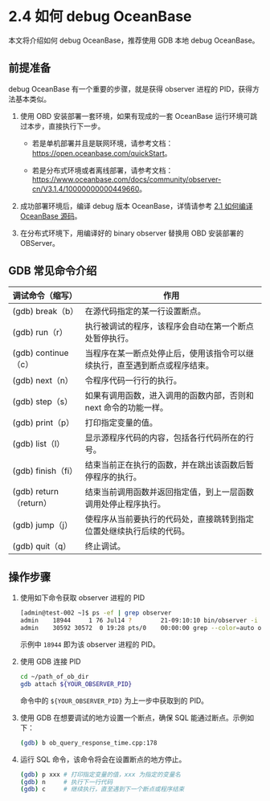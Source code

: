# 2.4 如何 debug OceanBase

本文将介绍如何 debug OceanBase，推荐使用 GDB 本地 debug OceanBase。

## 前提准备

debug OceanBase 有一个重要的步骤，就是获得 observer 进程的 PID，获得方法基本类似。

1. 使用 OBD 安装部署一套环境，如果有现成的一套 OceanBase 运行环境可跳过本步，直接执行下一步。

   * 若是单机部署并且是联网环境，请参考文档：<https://open.oceanbase.com/quickStart>。

   * 若是分布式环境或者离线部署，请参考文档：<https://www.oceanbase.com/docs/community/observer-cn/V3.1.4/10000000000449660>。

2. 成功部署环境后，编译 debug 版本 OceanBase，详情请参考 [2.1 如何编译 OceanBase 源码](2.how-to-compile-oceanbase-source-code.md)。

3. 在分布式环境下，用编译好的 binary observer 替换用 OBD 安装部署的 OBServer。

## GDB 常见命令介绍

|  调试命令（缩写） |   作用                                    |
|-----------------|-------------------------------------------|
|(gdb) break（b） | 在源代码指定的某一行设置断点。                |
|(gdb) run（r） | 执行被调试的程序，该程序会自动在第一个断点处暂停执行。   |
|(gdb) continue（c） | 当程序在某一断点处停止后，使用该指令可以继续执行，直至遇到断点或程序结束。                |
|(gdb) next（n） | 令程序代码一行行的执行。                |
|(gdb) step（s） | 如果有调用函数，进入调用的函数内部，否则和next 命令的功能一样。                |
|(gdb) print（p） | 打印指定变量的值。                |
|(gdb) list（l） | 显示源程序代码的内容，包括各行代码所在的行号。                |
|(gdb) finish（fi） | 结束当前正在执行的函数，并在跳出该函数后暂停程序的执行。                |
|(gdb) return（return） | 结束当前调用函数并返回指定值，到上一层函数调用处停止程序执行。                |
|(gdb) jump（j） | 使程序从当前要执行的代码处，直接跳转到指定位置处继续执行后续的代码。                |
|(gdb) quit（q） | 终止调试。                |

## 操作步骤

1. 使用如下命令获取 observer 进程的 PID

   ```bash
   [admin@test-002 ~]$ ps -ef | grep observer
   admin    18944     1 76 Jul14 ?        21-09:10:10 bin/observer -i eth0 -p 2881 -P 2882 -z zone2 -d /home/admin/oceanbase/store/obdemo -r 172.xx.xxx.23:2882:2881;172.xx.xxx.24:2882:2881;172.xx.xxx.25:2882:2881 -c 20220714 -n obdemo -o memory_limit=10G,cache_wash_threshold=1G,__min_full_resource_pool_memory=268435456,system_memory=4G,memory_chunk_cache_size=128M,cpu_count=16,net_thread_count=4,datafile_size=10G,stack_size=1536K,config_additional_dir=/data/obdemo/etc3;/redo/obdemo/etc2
   admin    30592 30572  0 19:28 pts/0    00:00:00 grep --color=auto observer
   ```

   示例中 `18944` 即为该 observer 进程的 PID。

2. 使用 GDB 连接 PID

   ```bash
   cd ~/path_of_ob_dir
   gdb attach ${YOUR_OBSERVER_PID}
   ```

   命令中的 `${YOUR_OBSERVER_PID}` 为上一步中获取到的 PID。

3. 使用 GDB 在想要调试的地方设置一个断点，确保 SQL 能通过断点。示例如下：

   ```bash
   (gdb) b ob_query_response_time.cpp:178
   ```

4. 运行 SQL 命令，该命令将会在设置断点的地方停止。

   ```bash
   (gdb) p xxx # 打印指定变量的值，xxx 为指定的变量名
   (gdb) n     # 执行下一行代码
   (gdb) c     # 继续执行，直至遇到下一个断点或程序结束
   ```
